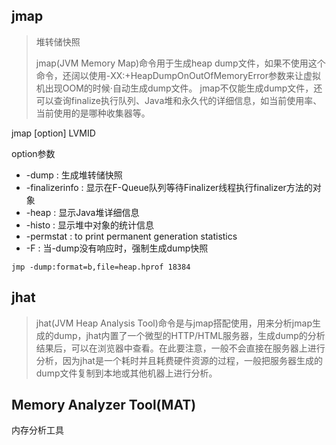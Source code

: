 

## jmap 

> 堆转储快照
>
> jmap(JVM Memory Map)命令用于生成heap dump文件，如果不使用这个命令，还阔以使用-XX:+HeapDumpOnOutOfMemoryError参数来让虚拟机出现OOM的时候·自动生成dump文件。
> jmap不仅能生成dump文件，还可以查询finalize执行队列、Java堆和永久代的详细信息，如当前使用率、当前使用的是哪种收集器等。

jmap [option] LVMID

option参数

- -dump : 生成堆转储快照
- -finalizerinfo : 显示在F-Queue队列等待Finalizer线程执行finalizer方法的对象
- -heap : 显示Java堆详细信息
- -histo : 显示堆中对象的统计信息
- -permstat : to print permanent generation statistics
- -F : 当-dump没有响应时，强制生成dump快照

```
jmp -dump:format=b,file=heap.hprof 18384
```





## jhat

> jhat(JVM Heap Analysis Tool)命令是与jmap搭配使用，用来分析jmap生成的dump，jhat内置了一个微型的HTTP/HTML服务器，生成dump的分析结果后，可以在浏览器中查看。在此要注意，一般不会直接在服务器上进行分析，因为jhat是一个耗时并且耗费硬件资源的过程，一般把服务器生成的dump文件复制到本地或其他机器上进行分析。





## Memory Analyzer Tool(MAT)

内存分析工具

# 